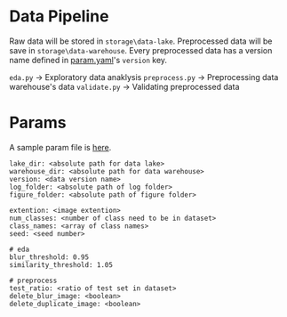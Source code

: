 # Data Pipeline

Raw data will be stored in `storage\data-lake`. Preprocessed data will be save in `storage\data-warehouse`. Every preprocessed data has a version name defined in [param.yaml](params/param.yaml)'s `version` key.


`eda.py` -> Exploratory data anaklysis
`preprocess.py` -> Preprocessing data warehouse's data
`validate.py` -> Validating preprocessed data

# Params
A sample param file is [here](params/param.yaml).
```
lake_dir: <absolute path for data lake>
warehouse_dir: <absolute path for data warehouse>
version: <data version name>
log_folder: <absolute path of log folder>
figure_folder: <absolute path of figure folder>

extention: <image extention>
num_classes: <number of class need to be in dataset>
class_names: <array of class names>
seed: <seed number>

# eda
blur_threshold: 0.95
similarity_threshold: 1.05

# preprocess
test_ratio: <ratio of test set in dataset>
delete_blur_image: <boolean>
delete_duplicate_image: <boolean>
```



